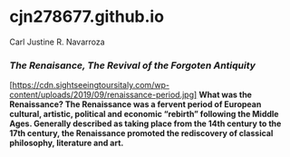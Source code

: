 # cjn278677.github.io
Carl Justine R. Navarroza
### _The Renaisance, The Revival of the Forgoten Antiquity_
[https://cdn.sightseeingtoursitaly.com/wp-content/uploads/2019/09/renaissance-period.jpg]
**What was the Renaissance? The Renaissance was a fervent period of European cultural, artistic, political and economic “rebirth” following the Middle Ages. Generally described as taking place from the 14th century to the 17th century, the Renaissance promoted the rediscovery of classical philosophy, literature and art.**

